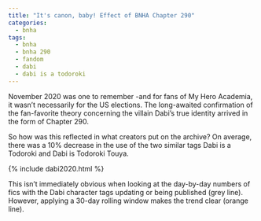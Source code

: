 ```yaml
---
title: "It's canon, baby! Effect of BNHA Chapter 290"
categories:
  - bnha
tags:
  - bnha
  - bnha 290
  - fandom
  - dabi
  - dabi is a todoroki
---
```


November 2020 was one to remember -and for fans of My Hero Academia, it wasn’t necessarily for the US elections. The long-awaited confirmation of the fan-favorite theory concerning the villain Dabi’s true identity arrived in the form of Chapter 290. 

So how was this reflected in what creators put on the archive? On average, there was a 10% decrease in the use of the two similar tags Dabi is a Todoroki and Dabi is Todoroki Touya.

{% include dabi2020.html %}

This isn’t immediately obvious when looking at the day-by-day numbers of fics with the Dabi character tags updating or being published (grey line). However, applying a 30-day rolling window makes the trend clear (orange line). 

